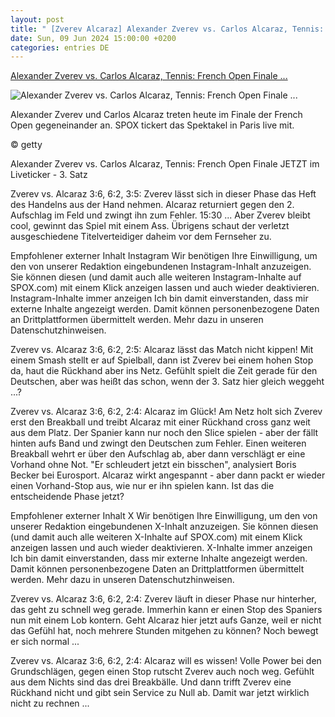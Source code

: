 ```yaml
---
layout: post
title: " [Zverev Alcaraz] Alexander Zverev vs. Carlos Alcaraz, Tennis: French Open Finale ..."
date: Sun, 09 Jun 2024 15:00:00 +0200
categories: entries DE
---
```

[Alexander Zverev vs. Carlos Alcaraz, Tennis: French Open Finale ...](https://www.spox.com/de/sport/mehrsport/tennis/2406/Artikel/alexander-zverev-vs-carlos-alcaraz-tennis-french-open-finale-heute-im-liveticker.html)

![Alexander Zverev vs. Carlos Alcaraz, Tennis: French Open Finale ...](https://www.spox.com/de/sport/mehrsport/tennis/2406/Bilder/zverev-netz.jpg)

Alexander Zverev und Carlos Alcaraz treten heute im Finale der French Open gegeneinander an. SPOX tickert das Spektakel in Paris live mit.

© getty

Alexander Zverev vs. Carlos Alcaraz, Tennis: French Open Finale JETZT im Liveticker - 3. Satz

Zverev vs. Alcaraz 3:6, 6:2, 3:5: Zverev lässt sich in dieser Phase das Heft des Handelns aus der Hand nehmen. Alcaraz returniert gegen den 2. Aufschlag im Feld und zwingt ihn zum Fehler. 15:30 ... Aber Zverev bleibt cool, gewinnt das Spiel mit einem Ass. Übrigens schaut der verletzt ausgeschiedene Titelverteidiger daheim vor dem Fernseher zu.

Empfohlener externer Inhalt Instagram Wir benötigen Ihre Einwilligung, um den von unserer Redaktion eingebundenen Instagram-Inhalt anzuzeigen. Sie können diesen (und damit auch alle weiteren Instagram-Inhalte auf SPOX.com) mit einem Klick anzeigen lassen und auch wieder deaktivieren. Instagram-Inhalte immer anzeigen Ich bin damit einverstanden, dass mir externe Inhalte angezeigt werden. Damit können personenbezogene Daten an Drittplattformen übermittelt werden. Mehr dazu in unseren Datenschutzhinweisen.

Zverev vs. Alcaraz 3:6, 6:2, 2:5: Alcaraz lässt das Match nicht kippen! Mit einem Smash stellt er auf Spielball, dann ist Zverev bei einem hohen Stop da, haut die Rückhand aber ins Netz. Gefühlt spielt die Zeit gerade für den Deutschen, aber was heißt das schon, wenn der 3. Satz hier gleich weggeht ...?

Zverev vs. Alcaraz 3:6, 6:2, 2:4: Alcaraz im Glück! Am Netz holt sich Zverev erst den Breakball und treibt Alcaraz mit einer Rückhand cross ganz weit aus dem Platz. Der Spanier kann nur noch den Slice spielen - aber der fällt hinten aufs Band und zwingt den Deutschen zum Fehler. Einen weiteren Breakball wehrt er über den Aufschlag ab, aber dann verschlägt er eine Vorhand ohne Not. "Er schleudert jetzt ein bisschen", analysiert Boris Becker bei Eurosport. Alcaraz wirkt angespannt - aber dann packt er wieder einen Vorhand-Stop aus, wie nur er ihn spielen kann. Ist das die entscheidende Phase jetzt?

Empfohlener externer Inhalt X Wir benötigen Ihre Einwilligung, um den von unserer Redaktion eingebundenen X-Inhalt anzuzeigen. Sie können diesen (und damit auch alle weiteren X-Inhalte auf SPOX.com) mit einem Klick anzeigen lassen und auch wieder deaktivieren. X-Inhalte immer anzeigen Ich bin damit einverstanden, dass mir externe Inhalte angezeigt werden. Damit können personenbezogene Daten an Drittplattformen übermittelt werden. Mehr dazu in unseren Datenschutzhinweisen.

Zverev vs. Alcaraz 3:6, 6:2, 2:4: Zverev läuft in dieser Phase nur hinterher, das geht zu schnell weg gerade. Immerhin kann er einen Stop des Spaniers nun mit einem Lob kontern. Geht Alcaraz hier jetzt aufs Ganze, weil er nicht das Gefühl hat, noch mehrere Stunden mitgehen zu können? Noch bewegt er sich normal ...

Zverev vs. Alcaraz 3:6, 6:2, 2:4: Alcaraz will es wissen! Volle Power bei den Grundschlägen, gegen einen Stop rutscht Zverev auch noch weg. Gefühlt aus dem Nichts sind das drei Breakbälle. Und dann trifft Zverev eine Rückhand nicht und gibt sein Service zu Null ab. Damit war jetzt wirklich nicht zu rechnen ...


